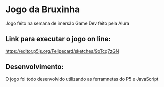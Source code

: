 # Jogo da Bruxinha

Jogo feito na semana de imersão Game Dev feito pela Alura

## Link para executar o jogo on line:
https://editor.p5js.org/Felipecard/sketches/9oTcq7zGN

## Desenvolvimento:
O jogo foi todo desenvolvido utilizando as ferramnetas do P5 e JavaScript

